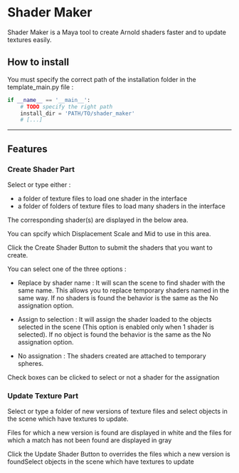 # Shader Maker

Shader Maker is a Maya tool to create Arnold shaders faster and to update textures easily.

## How to install

You must specify the correct path of the installation folder in the template_main.py file :
```python
if __name__ == '__main__':
    # TODO specify the right path
    install_dir = 'PATH/TO/shader_maker'
    # [...]
```

---

## Features

### Create Shader Part

Select or type either :
- a folder of texture files to load one shader in the interface
- a folder of folders of texture files to load many shaders in the interface

The corresponding shader(s) are displayed in the below area. 

You can spcify which Displacement Scale and Mid to use in this area.

Click the Create Shader Button to submit the shaders that you want to create.

You can select one of the three options :

- Replace by shader name : It will scan the scene to find shader with the same name. This allows you to replace temporary shaders named in the same way. If no shaders is found the behavior is the same as the No assignation option.

- Assign to selection : It will assign the shader loaded to the objects selected in the scene (This option is enabled only when 1 shader is selected). If no object is found the behavior is the same as the No assignation option.

- No assignation : The shaders created are attached to temporary spheres.

Check boxes can be clicked to select or not a shader for the assignation

### Update Texture Part

Select or type a folder of new versions of texture files and select objects in the scene which have textures to update.

Files for which a new version is found are displayed in white and the files for which a match has not been found are displayed in gray

Click the Update Shader Button to overrides the files which a new version is foundSelect objects in the scene which have textures to update
